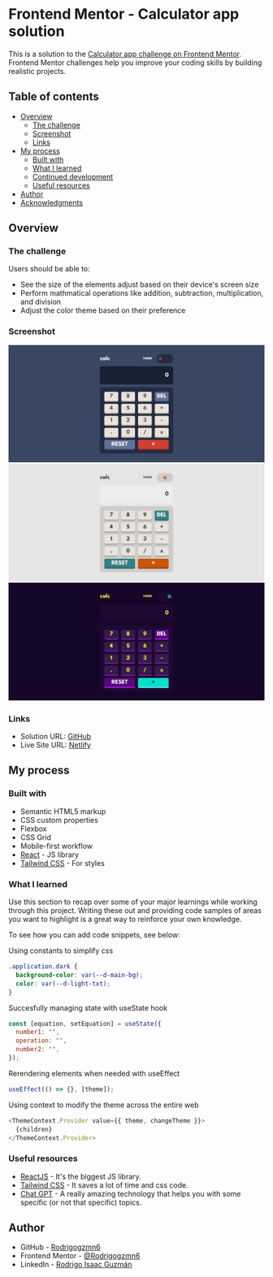 # Frontend Mentor - Calculator app solution

This is a solution to the [Calculator app challenge on Frontend Mentor](https://www.frontendmentor.io/challenges/calculator-app-9lteq5N29). Frontend Mentor challenges help you improve your coding skills by building realistic projects.

## Table of contents

- [Overview](#overview)
  - [The challenge](#the-challenge)
  - [Screenshot](#screenshot)
  - [Links](#links)
- [My process](#my-process)
  - [Built with](#built-with)
  - [What I learned](#what-i-learned)
  - [Continued development](#continued-development)
  - [Useful resources](#useful-resources)
- [Author](#author)
- [Acknowledgments](#acknowledgments)

## Overview

### The challenge

Users should be able to:

- See the size of the elements adjust based on their device's screen size
- Perform mathmatical operations like addition, subtraction, multiplication, and division
- Adjust the color theme based on their preference

### Screenshot

![](./screenshots/dark-theme.jpeg)
![](./screenshots/light-theme.jpeg)
![](./screenshots/accent-theme.jpeg)

### Links

- Solution URL: [GitHub](https://github.com/Rodrigogzmn6/frontendmentor.io/tree/main/Projects/01-Calculator)
- Live Site URL: [Netlify](https://rodrigogzmn6-frontendmentorio-01.netlify.app/)

## My process

### Built with

- Semantic HTML5 markup
- CSS custom properties
- Flexbox
- CSS Grid
- Mobile-first workflow
- [React](https://reactjs.org/) - JS library
- [Tailwind CSS](https://tailwindcss.com/) - For styles

### What I learned

Use this section to recap over some of your major learnings while working through this project. Writing these out and providing code samples of areas you want to highlight is a great way to reinforce your own knowledge.

To see how you can add code snippets, see below:

Using constants to simplify css

```css
.application.dark {
  background-color: var(--d-main-bg);
  color: var(--d-light-txt);
}
```

Succesfully managing state with useState hook

```js
const [equation, setEquation] = useState({
  number1: "",
  operation: "",
  number2: "",
});
```

Rerendering elements when needed with useEffect

```js
useEffect(() => {}, [theme]);
```

Using context to modify the theme across the entire web

```js
<ThemeContext.Provider value={{ theme, changeTheme }}>
  {children}
</ThemeContext.Provider>
```

### Useful resources

- [ReactJS](https://reactjs.org/) - It's the biggest JS library.
- [Tailwind CSS](https://tailwindcss.com/) - It saves a lot of time and css code.
- [Chat GPT](https://chat.openai.com/) - A really amazing technology that helps you with some specific (or not that specific) topics.

## Author

- GitHub - [Rodrigogzmn6](https://github.com/Rodrigogzmn6)
- Frontend Mentor - [@Rodrigogzmn6](https://www.frontendmentor.io/profile/Rodrigogzmn6)
- LinkedIn - [Rodrigo Isaac Guzmán](https://www.linkedin.com/in/rodrigo-isaac-guzm%C3%A1n-99951418a/)
